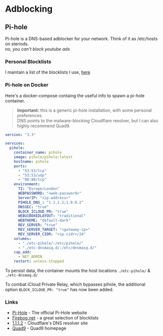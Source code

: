 # Adblocking

## Pi-hole

Pi-hole is a DNS-based adblocker for your network. Think of it as /etc/hosts on steriods.  
*no, you can't block youtube ads*

### Personal Blocklists

I maintain a list of the blocklists I use, [here](https://github.com/dark-coffee/keylime)

### Pi-hole on Docker

Here's a docker-compose containg the useful info to spawn a pi-hole container.

> **Important:** this is a generic pi-hole installation, with some personal preferences.  
>DNS points to the malware-blocking Cloudflare resolver, but I can also highly recommend Quad9.  

```yml
version: "3.3"

services:
  pihole:
    container_name: pihole
    image: pihole/pihole:latest
    hostname: pihole
    ports:
      - "53:53/tcp"
      - "53:53/udp"
      - "80:80/tcp"
    environment:
      TZ: "Europe/London"
      WEBPASSWORD: "<web-password>"
      ServerIP: "<ip-address>"
      PIHOLE_DNS_: "1.1.1.2;1.0.0.2"
      DNSSEC: "true"
      BLOCK_ICLOUD_PR: "true"
      WEBUIBOXEDLAYOUT: "traditional"
      WEBTHEME: "default-dark"
      REV_SERVER: "true"
      REV_SERVER_TARGET: "<gateway-ip>"
      REV_SERVER_CIDR: "<ip-cidr>/24"
    volumes:
      - "./etc-pihole/:/etc/pihole/"
      - "./etc-dnsmasq.d/:/etc/dnsmasq.d/"
    cap_add:
      - NET_ADMIN
    restart: unless-stopped

```

To persist data, the container mounts the host locations `./etc-pihole/` &  `./etc-dnsmaq.d/`

To combat iCloud Private Relay, which bypasses pihole, the additional option `BLOCK_ICLOUD_PR: "true"` has now been added.

### Links

* [Pi-Hole](https://pi-hole.net) - The official Pi-Hole website
* [Firebog.net](https://firebog.net) - a great selection of blocklists
* [1.1.1.2](https://one.one.one.one/family/) - Cloudflare's DNS resolver site
* [Quad9](https://www.quad9.net) - Quad9 homepage
